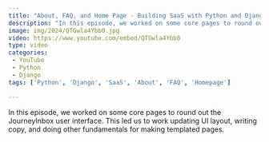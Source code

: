 ```yaml
---
title: "About, FAQ, and Home Page - Building SaaS with Python and Django #192"
description: "In this episode, we worked on some core pages to round out the JourneyInbox user interface. This led us to work updating UI layout, writing copy, and doing other fundamentals for making templated pages."
image: img/2024/QTGwla4Ybb0.jpg
video: https://www.youtube.com/embed/QTGwla4Ybb0
type: video
categories:
 - YouTube
 - Python
 - Django
tags: ['Python', 'Django', 'SaaS', 'About', 'FAQ', 'Homepage']

---
```


In this episode, we worked on some core pages to round out the JourneyInbox user interface. This led us to work updating UI layout, writing copy, and doing other fundamentals for making templated pages.
